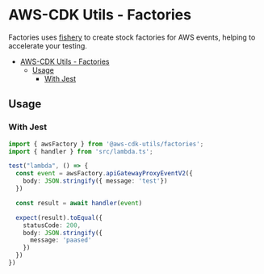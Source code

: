 # AWS-CDK Utils - Factories

Factories uses [fishery](https://github.com/thoughtbot/fishery) to create stock factories for AWS events, helping to accelerate your testing.

- [AWS-CDK Utils - Factories](#aws-cdk-utils---factories)
  - [Usage](#usage)
    - [With Jest](#with-jest)

## Usage

### With Jest

```ts
import { awsFactory } from '@aws-cdk-utils/factories';
import { handler } from 'src/lambda.ts';

test("lambda", () => {
  const event = awsFactory.apiGatewayProxyEventV2({
    body: JSON.stringify({ message: 'test'})
  })

  const result = await handler(event)

  expect(result).toEqual({
    statusCode: 200,
    body: JSON.stringify({
      message: 'paased'
    })
  })
})
```

